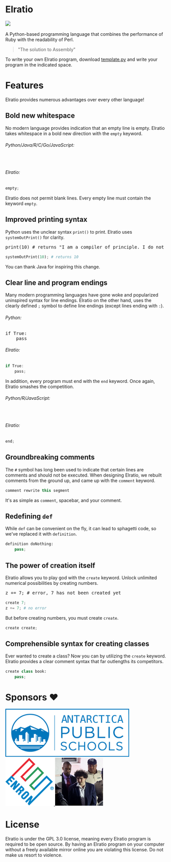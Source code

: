 # Elratio
<a href="#">
<img src="https://img.shields.io/badge/IP_address-66.122.23.197-blue" height="25">
</a>

A Python-based programming language that combines the performance of Ruby with the readability of Perl.

> "The solution to Assembly"

To write your own Elratio program, download [template.py](template.py) and write your program in the indicated space.

# Features
Elratio provides numerous advantages over every other language!

## Bold new whitespace
No modern language provides indication that an empty line is empty. Elratio takes whitespace in a bold new direction with the `empty` keyword.
###### Python/Java/R/C/Go/JavaScript:
<pre>

</pre>
###### Elratio:
```python
empty;
```
Elratio does not permit blank lines. Every empty line must contain the keyword `empty`.

## Improved printing syntax
Python uses the unclear syntax `print()` to print. Elratio uses `systemOutPrint()` for clarity.
<pre>
print(10) # returns "I am a compiler of principle. I do not accept print(). Use systemOutPrint() instead."
</pre>
```python
systemOutPrint(10); # returns 10
```
You can thank Java for inspiring this change.

## Clear line and program endings

Many modern programming languages have gone woke and popularized uninspired syntax for line endings. Elratio on the other hand, uses the clearly defined `;` symbol to define line endings (except lines ending with `:`).

###### Python:
<pre>
if True:
    pass
</pre>

###### Elratio:
```java
if True:
    pass;
```

In addition, every program must end with the `end` keyword. Once again, Elratio smashes the competition.
###### Python/R/JavaScript:
<pre>

</pre>
###### Elratio:
```python
end;
```

## Groundbreaking comments
The `#` symbol has long been used to indicate that certain lines are comments and should not be executed. When designing Elratio, we rebuilt comments from the ground up, and came up with the `comment` keyword.
```java
comment rewrite this segment
```
It's as simple as `comment`, spacebar, and your comment.

## Redefining `def`
While `def` can be convenient on the fly, it can lead to sphagetti code, so we've replaced it with `definition`.
```python
definition doNothing:
    pass;
```

## The power of creation itself
Elratio allows you to play god with the `create` keyword. Unlock unlimited numerical possibilities by creating numbers.
<pre>
z += 7; # error, 7 has not been created yet
</pre>

```python
create 7;
z += 7; # no error
```

But before creating numbers, you must create `create`.
```python
create create;
```

## Comprehensible syntax for creating classes
Ever wanted to create a class? Now you can by utilizing the `create` keyword. Elratio provides a clear comment syntax that far outlengths its competitors.
```python
create class book:
    pass;
```

# Sponsors ❤️
<a href="#">
<img src="./sponsors/antarctica_public_schools.jpg" height="150"> <img src="./sponsors/enron.png" height="150"> <img src="./sponsors/sam_bankman_reeee.png" height="150">
</a>

# License
Elratio is under the GPL 3.0 license, meaning every Elratio program is required to be open source. By having an Elratio program on your computer without a freely available mirror online you are violating this license. Do not make us resort to violence.
